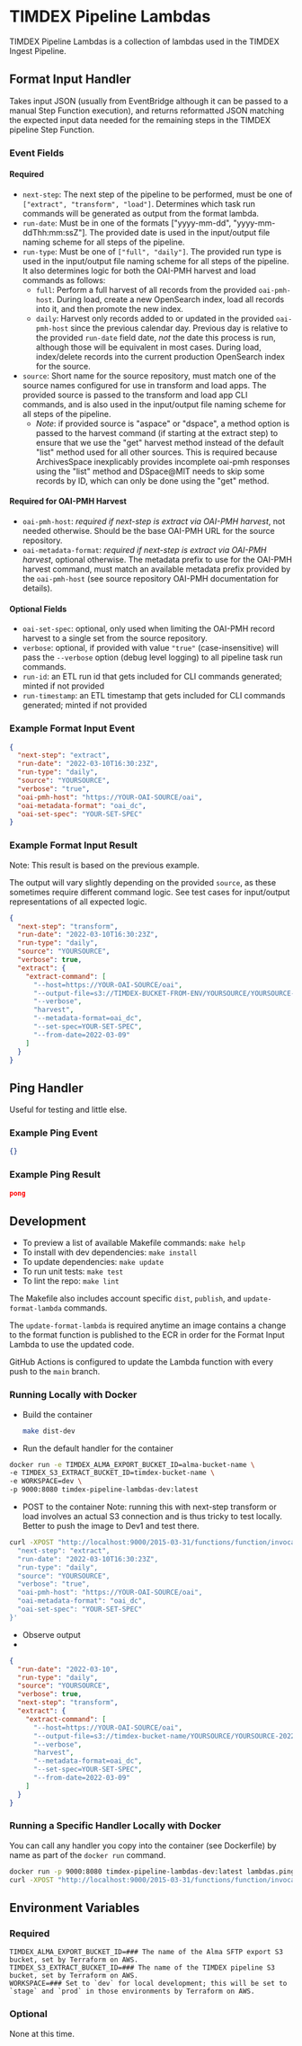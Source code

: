 # TIMDEX Pipeline Lambdas

TIMDEX Pipeline Lambdas is a collection of lambdas used in the TIMDEX Ingest Pipeline.

## Format Input Handler

Takes input JSON (usually from EventBridge although it can be passed to a manual Step Function execution), and returns reformatted JSON matching the expected input data needed for the remaining steps in the TIMDEX pipeline Step Function.

### Event Fields

#### Required

- `next-step`: The next step of the pipeline to be performed, must be one of `["extract", "transform", "load"]`. Determines which task run commands will be generated as output from the format lambda.
- `run-date`: Must be in one of the formats ["yyyy-mm-dd", "yyyy-mm-ddThh:mm:ssZ"]. The provided date is used in the input/output file naming scheme for all steps of the pipeline.
- `run-type`: Must be one of `["full", "daily"]`. The provided run type is used in the input/output file naming scheme for all steps of the pipeline. It also determines logic for both the OAI-PMH harvest and load commands as follows:
  - `full`: Perform a full harvest of all records from the provided `oai-pmh-host`. During load, create a new OpenSearch index, load all records into it, and then promote the new index.
  - `daily`: Harvest only records added to or updated in the provided `oai-pmh-host` since the previous calendar day. Previous day is relative to the provided `run-date` field date, *not* the date this process is run, although those will be equivalent in most cases. During load, index/delete records into the current production OpenSearch index for the source.
- `source`: Short name for the source repository, must match one of the source names configured for use in transform and load apps. The provided source is passed to the transform and load app CLI commands, and is also used in the input/output file naming scheme for all steps of the pipeline.
  - *Note*: if provided source is "aspace" or "dspace", a method option is passed to the harvest command (if starting at the extract step) to ensure that we use the "get" harvest method instead of the default "list" method used for all other sources. This is required because ArchivesSpace inexplicably provides incomplete oai-pmh responses using the "list" method and DSpace@MIT needs to skip some records by ID, which can only be done using the "get" method.

#### Required for OAI-PMH Harvest

- `oai-pmh-host`: *required if next-step is extract via OAI-PMH harvest*, not needed otherwise. Should be the base OAI-PMH URL for the source repository.
- `oai-metadata-format`: *required if next-step is extract via OAI-PMH harvest*, optional otherwise. The metadata prefix to use for the OAI-PMH harvest command, must match an available metadata prefix provided by the `oai-pmh-host` (see source repository OAI-PMH documentation for details).

#### Optional Fields

- `oai-set-spec`: optional, only used when limiting the OAI-PMH record harvest to a single set from the source repository.
- `verbose`: optional, if provided with value `"true"` (case-insensitive) will pass the `--verbose` option (debug level logging) to all pipeline task run commands.
- `run-id`: an ETL run id that gets included for CLI commands generated; minted if not provided
- `run-timestamp`: an ETL timestamp that gets included for CLI commands generated; minted if not provided

### Example Format Input Event

```json
{
  "next-step": "extract",
  "run-date": "2022-03-10T16:30:23Z",
  "run-type": "daily",
  "source": "YOURSOURCE",
  "verbose": "true",
  "oai-pmh-host": "https://YOUR-OAI-SOURCE/oai",
  "oai-metadata-format": "oai_dc",
  "oai-set-spec": "YOUR-SET-SPEC"
}
```

### Example Format Input Result

Note: This result is based on the previous example.

The output will vary slightly depending on the provided `source`, as these sometimes require different command logic. See test cases for input/output representations of all expected logic.

```json
{
  "next-step": "transform",
  "run-date": "2022-03-10T16:30:23Z",
  "run-type": "daily",
  "source": "YOURSOURCE",
  "verbose": true,
  "extract": {
    "extract-command": [
      "--host=https://YOUR-OAI-SOURCE/oai",
      "--output-file=s3://TIMDEX-BUCKET-FROM-ENV/YOURSOURCE/YOURSOURCE-2022-03-09-daily-extracted-records-to-index.xml",
      "--verbose",
      "harvest",
      "--metadata-format=oai_dc",
      "--set-spec=YOUR-SET-SPEC",
      "--from-date=2022-03-09"
    ]
  }
}
```

## Ping Handler

Useful for testing and little else.

### Example Ping Event

```json
{}
```

### Example Ping Result

```json
pong
```

## Development

* To preview a list of available Makefile commands: `make help`
* To install with dev dependencies: `make install`
* To update dependencies: `make update`
* To run unit tests: `make test`
* To lint the repo: `make lint`

The Makefile also includes account specific `dist`, `publish`, and `update-format-lambda` commands.

The `update-format-lambda` is required anytime an image contains a change to the format function is published to the ECR in order for the Format Input Lambda to use the updated code.

GitHub Actions is configured to update the Lambda function with every push to the `main` branch.

### Running Locally with Docker

- Build the container

  ```bash
  make dist-dev
  ```

- Run the default handler for the container

 ```bash
docker run -e TIMDEX_ALMA_EXPORT_BUCKET_ID=alma-bucket-name \
-e TIMDEX_S3_EXTRACT_BUCKET_ID=timdex-bucket-name \
-e WORKSPACE=dev \
-p 9000:8080 timdex-pipeline-lambdas-dev:latest
 ```

- POST to the container
  Note: running this with next-step transform or load involves an actual S3 connection and is thus tricky to test locally. Better to push the image to Dev1 and test there.

```bash
curl -XPOST "http://localhost:9000/2015-03-31/functions/function/invocations" -d '{
  "next-step": "extract",
  "run-date": "2022-03-10T16:30:23Z",
  "run-type": "daily",
  "source": "YOURSOURCE",
  "verbose": "true",
  "oai-pmh-host": "https://YOUR-OAI-SOURCE/oai",
  "oai-metadata-format": "oai_dc",
  "oai-set-spec": "YOUR-SET-SPEC"
}'
```
  
- Observe output
- 
```json
{
  "run-date": "2022-03-10",
  "run-type": "daily",
  "source": "YOURSOURCE",
  "verbose": true,
  "next-step": "transform",
  "extract": {
    "extract-command": [
      "--host=https://YOUR-OAI-SOURCE/oai",
      "--output-file=s3://timdex-bucket-name/YOURSOURCE/YOURSOURCE-2022-03-09-daily-extracted-records-to-index.xml",
      "--verbose",
      "harvest",
      "--metadata-format=oai_dc",
      "--set-spec=YOUR-SET-SPEC",
      "--from-date=2022-03-09"
    ]
  }
}
```

### Running a Specific Handler Locally with Docker
You can call any handler you copy into the container (see Dockerfile) by name as part of the `docker run` command.

```bash
docker run -p 9000:8080 timdex-pipeline-lambdas-dev:latest lambdas.ping.lambda_handler
curl -XPOST "http://localhost:9000/2015-03-31/functions/function/invocations" -d '{}'
```

## Environment Variables

### Required

```shell
TIMDEX_ALMA_EXPORT_BUCKET_ID=### The name of the Alma SFTP export S3 bucket, set by Terraform on AWS.
TIMDEX_S3_EXTRACT_BUCKET_ID=### The name of the TIMDEX pipeline S3 bucket, set by Terraform on AWS.
WORKSPACE=### Set to `dev` for local development; this will be set to `stage` and `prod` in those environments by Terraform on AWS.
```

### Optional

None at this time.



